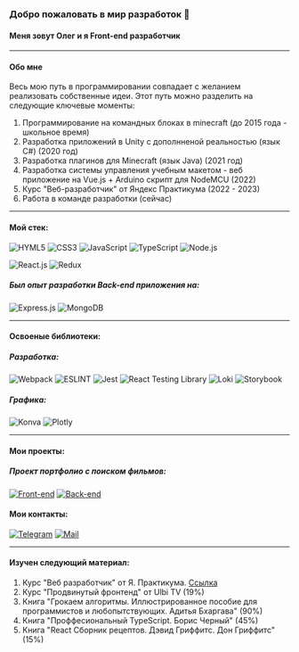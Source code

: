 ### Добро пожаловать в мир разработок 👋
#### Меня зовут Олег и я Front-end разработчик

---
#### Обо мне
Весь мою путь в программировании совпадает с желанием реализовать собственные идеи.
Этот путь можно разделить на следующие ключевые моменты:
1. Программирование на командных блоках в minecraft (до 2015 года - школьное время)
2. Разработка приложений в Unity c дополнненой реальностью (язык C#) (2020 год)
3. Разработка плагинов для Minecraft (язык Java) (2021 год)
4. Разработка системы управления учебным макетом - веб приложение на Vue.js + Arduino скрипт для NodeMCU (2022)
5. Курс "Веб-разработчик" от Яндекс Практикума (2022 - 2023)
6. Работа в команде разработки (сейчас) 

---

#### Мой стек:
![HYML5](https://img.shields.io/badge/HTML5-E34F26?style=for-the-badge&logo=html5&logoColor=white) 
![CSS3](https://img.shields.io/badge/CSS3-1572B6?style=for-the-badge&logo=css3&logoColor=white)
![JavaScript](https://img.shields.io/badge/JavaScript-323330?style=for-the-badge&logo=javascript&logoColor=F7DF1E)
![TypeScript](https://img.shields.io/badge/TypeScript-323330?style=for-the-badge&logo=typescript&logoColor=F7DF1E)
![Node.js](https://img.shields.io/badge/Node.js-43853D?style=for-the-badge&logo=node.js&logoColor=white)

![React.js](https://img.shields.io/badge/React-20232A?style=for-the-badge&logo=react&logoColor=61DAFB)
![Redux](https://img.shields.io/badge/Redux-593D88?style=for-the-badge&logo=redux&logoColor=white)

##### Был опыт разработки Back-end приложения на:
![Express.js](https://img.shields.io/badge/Express.js-404D59?style=for-the-badge)
![MongoDB](https://img.shields.io/badge/MongoDB-4EA94B?style=for-the-badge&logo=mongodb&logoColor=white)

---

#### Освоеные библиотеки:
##### Разработка:
![Webpack](https://img.shields.io/badge/webpack-%238DD6F9.svg?style=for-the-badge&logo=webpack&logoColor=black)
![ESLINT](https://img.shields.io/badge/eslint-3A33D1?style=for-the-badge&logo=eslint&logoColor=white)
![Jest](https://img.shields.io/badge/-jest-%23C21325?style=for-the-badge&logo=jest&logoColor=white)
![ React Testing Library ](https://img.shields.io/badge/React_Testing_Library-black?style=for-the-badge&logo=react)
![ Loki ](https://img.shields.io/badge/Loki-black?style=for-the-badge&logo=loki)
![Storybook](https://img.shields.io/badge/-Storybook-FF4785?style=for-the-badge&logo=storybook&logoColor=white)

##### Графика:
![ Konva ](https://img.shields.io/badge/Konva.js-white?style=for-the-badge&logo=konva)
![ Plotly ](https://img.shields.io/badge/Plotly.js-black?style=for-the-badge&logo=plotly)

---

#### Мои проекты:
##### Проект портфолио с поиском фильмов:
[![Front-end](https://img.shields.io/badge/-Front-141130?style=for-the-badge)](https://github.com/orlov-oleg-developer/movies-explorer-frontend)
[![Back-end](https://img.shields.io/badge/-Back-141130?style=for-the-badge)](https://github.com/orlov-oleg-developer/movies-explorer-api) 

#### Мои контакты:
[![Telegram](https://img.shields.io/badge/Telegram-2CA5E0?style=for-the-badge&logo=telegram&logoColor=white)](https://t.me/orlov_development)
[![Mail](https://img.shields.io/badge/-eagle.217@mail.ru-141130?style=for-the-badge&logo=Gmail)](mailto:eagle.217@mail.ru)

---

#### Изучен следующий материал:
1. Курс "Веб разработчик" от Я. Практикума. [Ссылка](https://docs.yandex.ru/docs/view?url=ya-disk-public%3A%2F%2Fdh2eHx6oi7UROshvKA7vVcq0PTj3eUy5Nr0mC7sdHXd3O9NgjVpR%2BgmgwVWTm9Hdq%2FJ6bpmRyOJonT3VoXnDag%3D%3D&name=Орлов%20Олег%20Сергеевич_20232WD00151.pdf&nosw=1)
2. Курс "Продвинутый фронтенд" от Ulbi TV (19%)
3. Книга "Грокаем алгоритмы. Иллюстрированное пособие для программистов и любопытствующих. Адитья Бхаргава" (90%)
4. Книга "Проффесиональный TypeScript. Борис Черный" (45%)
5. Книга "React Сборник рецептов. Дэвид Гриффитс. Дон Гриффитс" (15%)

<!-- <img align="left" alt="codeStaker's" src="https://github-readme-stats.vercel.app/api?username=orlov-oleg-developer&show_icons=true&hide_border=true"> -->

<!-- [![Top Langs](https://github-readme-stats.vercel.app/api/top-langs/?username=yurovdigital&layout=compact)](https://github.com/anuraghazra/github-readme-stats) -->
